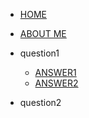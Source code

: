 <!-- docs/_sidebar.md -->

* [HOME](README.md)
* [ABOUT ME](guide.md)

* question1
    * [ANSWER1](question1/ANSWER1/)
    * [ANSWER2](question1/ANSWER2/)

* question2

